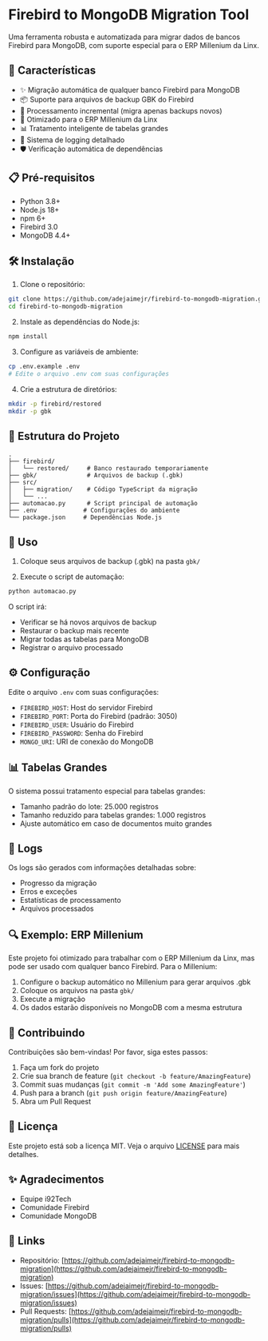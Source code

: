 # Firebird to MongoDB Migration Tool

Uma ferramenta robusta e automatizada para migrar dados de bancos Firebird para MongoDB, com suporte especial para o ERP Millenium da Linx.

## 🚀 Características

- ✨ Migração automática de qualquer banco Firebird para MongoDB
- 📦 Suporte para arquivos de backup GBK do Firebird
- 🔄 Processamento incremental (migra apenas backups novos)
- 🎯 Otimizado para o ERP Millenium da Linx
- 📊 Tratamento inteligente de tabelas grandes
- 📝 Sistema de logging detalhado
- 🛡️ Verificação automática de dependências

## 📋 Pré-requisitos

- Python 3.8+
- Node.js 18+
- npm 6+
- Firebird 3.0
- MongoDB 4.4+

## 🛠️ Instalação

1. Clone o repositório:
```bash
git clone https://github.com/adejaimejr/firebird-to-mongodb-migration.git
cd firebird-to-mongodb-migration
```

2. Instale as dependências do Node.js:
```bash
npm install
```

3. Configure as variáveis de ambiente:
```bash
cp .env.example .env
# Edite o arquivo .env com suas configurações
```

4. Crie a estrutura de diretórios:
```bash
mkdir -p firebird/restored
mkdir -p gbk
```

## 📁 Estrutura do Projeto

```
.
├── firebird/
│   └── restored/     # Banco restaurado temporariamente
├── gbk/              # Arquivos de backup (.gbk)
├── src/
│   ├── migration/    # Código TypeScript da migração
│   └── ...
├── automacao.py      # Script principal de automação
├── .env             # Configurações do ambiente
└── package.json     # Dependências Node.js
```

## 🚦 Uso

1. Coloque seus arquivos de backup (.gbk) na pasta `gbk/`

2. Execute o script de automação:
```bash
python automacao.py
```

O script irá:
- Verificar se há novos arquivos de backup
- Restaurar o backup mais recente
- Migrar todas as tabelas para MongoDB
- Registrar o arquivo processado

## ⚙️ Configuração

Edite o arquivo `.env` com suas configurações:

- `FIREBIRD_HOST`: Host do servidor Firebird
- `FIREBIRD_PORT`: Porta do Firebird (padrão: 3050)
- `FIREBIRD_USER`: Usuário do Firebird
- `FIREBIRD_PASSWORD`: Senha do Firebird
- `MONGO_URI`: URI de conexão do MongoDB

## 📊 Tabelas Grandes

O sistema possui tratamento especial para tabelas grandes:
- Tamanho padrão do lote: 25.000 registros
- Tamanho reduzido para tabelas grandes: 1.000 registros
- Ajuste automático em caso de documentos muito grandes

## 📝 Logs

Os logs são gerados com informações detalhadas sobre:
- Progresso da migração
- Erros e exceções
- Estatísticas de processamento
- Arquivos processados

## 🔍 Exemplo: ERP Millenium

Este projeto foi otimizado para trabalhar com o ERP Millenium da Linx, mas pode ser usado com qualquer banco Firebird. Para o Millenium:

1. Configure o backup automático no Millenium para gerar arquivos .gbk
2. Coloque os arquivos na pasta `gbk/`
3. Execute a migração
4. Os dados estarão disponíveis no MongoDB com a mesma estrutura

## 🤝 Contribuindo

Contribuições são bem-vindas! Por favor, siga estes passos:

1. Faça um fork do projeto
2. Crie sua branch de feature (`git checkout -b feature/AmazingFeature`)
3. Commit suas mudanças (`git commit -m 'Add some AmazingFeature'`)
4. Push para a branch (`git push origin feature/AmazingFeature`)
5. Abra um Pull Request

## 📄 Licença

Este projeto está sob a licença MIT. Veja o arquivo [LICENSE](LICENSE) para mais detalhes.

## ✨ Agradecimentos

- Equipe i92Tech
- Comunidade Firebird
- Comunidade MongoDB

## 🔗 Links

- Repositório: [https://github.com/adejaimejr/firebird-to-mongodb-migration](https://github.com/adejaimejr/firebird-to-mongodb-migration)
- Issues: [https://github.com/adejaimejr/firebird-to-mongodb-migration/issues](https://github.com/adejaimejr/firebird-to-mongodb-migration/issues)
- Pull Requests: [https://github.com/adejaimejr/firebird-to-mongodb-migration/pulls](https://github.com/adejaimejr/firebird-to-mongodb-migration/pulls)
